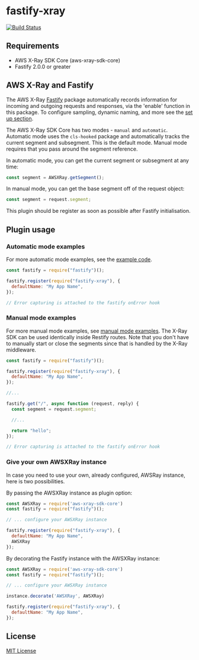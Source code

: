 # fastify-xray

[![Build Status](https://travis-ci.org/jeromemacias/fastify-xray.svg?branch=master)](https://travis-ci.org/jeromemacias/fastify-xray)

## Requirements

* AWS X-Ray SDK Core (aws-xray-sdk-core)
* Fastify 2.0.0 or greater

## AWS X-Ray and Fastify

The AWS X-Ray [Fastify](http://fastify.io/) package automatically records information
for incoming and outgoing requests and responses, via the 'enable' function in this
package. To configure sampling, dynamic naming, and more see the [set up section](https://github.com/aws/aws-xray-sdk-node/tree/master/packages/core#setup).

The AWS X-Ray SDK Core has two modes - `manual` and `automatic`.
Automatic mode uses the `cls-hooked` package and automatically
tracks the current segment and subsegment. This is the default mode.
Manual mode requires that you pass around the segment reference.

In automatic mode, you can get the current segment or subsegment at any time:

```js
const segment = AWSXRay.getSegment();
```

In manual mode, you can get the base segment off of the request object:

```js
const segment = request.segment;
```

This plugin should be register as soon as possible after Fastify initialisation.

## Plugin usage

### Automatic mode examples

For more automatic mode examples, see the [example code](https://github.com/aws/aws-xray-sdk-node/tree/master/packages/core#example-code).

```js
const fastify = require("fastify")();

fastify.register(require("fastify-xray"), {
  defaultName: "My App Name",
});

// Error capturing is attached to the fastify onError hook
```

### Manual mode examples

For more manual mode examples, see [manual mode examples](https://github.com/aws/aws-xray-sdk-node/tree/master/packages/core#Manual-Mode-Examples). The X-Ray SDK can be used identically inside Restify routes. Note that you don't have to manually start or close the segments since that is handled by the X-Ray middleware.

```js
const fastify = require("fastify")();

fastify.register(require("fastify-xray"), {
  defaultName: "My App Name",
});

//...

fastify.get("/", async function (request, reply) {
  const segment = request.segment;

  //...

  return "hello";
});

// Error capturing is attached to the fastify onError hook
```

### Give your own AWSXRay instance

In case you need to use your own, already configured, AWSRay instance, here is two possibilities.

By passing the AWSXRay instance as plugin option:

```js
const AWSXRay = require('aws-xray-sdk-core')
const fastify = require("fastify")();

// ... configure your AWSXRay instance

fastify.register(require("fastify-xray"), {
  defaultName: "My App Name",
  AWSXRay
});
```

By decorating the Fastify instance with the AWSXRay instance:

```js
const AWSXRay = require('aws-xray-sdk-core')
const fastify = require("fastify")();

// ... configure your AWSXRay instance

instance.decorate('AWSXRay', AWSXRay)

fastify.register(require("fastify-xray"), {
  defaultName: "My App Name",
});
```

## License

[MIT License](LICENSE.md)
